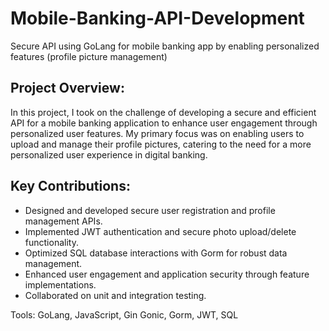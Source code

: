# Mobile-Banking-API-Development
Secure API using GoLang for mobile banking app by enabling personalized features (profile picture management)

## Project Overview:
In this project, I took on the challenge of developing a secure and efficient API for a mobile banking application to enhance user engagement through personalized user features. My primary focus was on enabling users to upload and manage their profile pictures, catering to the need for a more personalized user experience in digital banking.

## Key Contributions:
- Designed and developed secure user registration and profile management APIs.
- Implemented JWT authentication and secure photo upload/delete functionality.
- Optimized SQL database interactions with Gorm for robust data management.
- Enhanced user engagement and application security through feature implementations.
- Collaborated on unit and integration testing.

Tools: GoLang, JavaScript, Gin Gonic, Gorm, JWT, SQL

